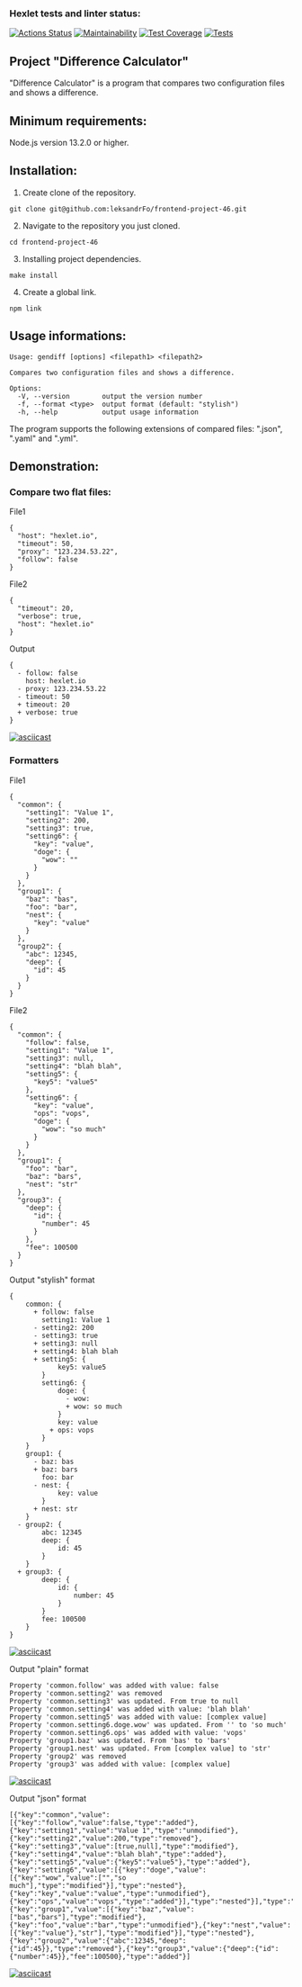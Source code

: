### Hexlet tests and linter status:
[![Actions Status](https://github.com/leksandrFo/frontend-project-46/workflows/hexlet-check/badge.svg)](https://github.com/leksandrFo/frontend-project-46/actions)
[![Maintainability](https://api.codeclimate.com/v1/badges/9dda29ea2d125f1d8906/maintainability)](https://codeclimate.com/github/leksandrFo/frontend-project-46/maintainability)
[![Test Coverage](https://api.codeclimate.com/v1/badges/9dda29ea2d125f1d8906/test_coverage)](https://codeclimate.com/github/leksandrFo/frontend-project-46/test_coverage)
[![Tests](https://github.com/leksandrFo/frontend-project-46/actions/workflows/tests.yaml/badge.svg)](https://github.com/leksandrFo/frontend-project-46/actions/workflows/tests.yaml)

<h2>Project "Difference Calculator"</h2>

<p>"Difference Calculator" is a program that compares two configuration files and shows a difference.</p>

## Minimum requirements:
<p>Node.js version 13.2.0 or higher.</p>

## Installation:
1. Create clone of the repository.
```
git clone git@github.com:leksandrFo/frontend-project-46.git
```
2. Navigate to the repository you just cloned.
```
cd frontend-project-46
```
3. Installing project dependencies.
```
make install
```
4. Create a global link.
```
npm link
```
## Usage informations:
```
Usage: gendiff [options] <filepath1> <filepath2>

Compares two configuration files and shows a difference.

Options:
  -V, --version        output the version number
  -f, --format <type>  output format (default: "stylish")
  -h, --help           output usage information
```
The program supports the following extensions of compared files: ".json", ".yaml" and ".yml".

## Demonstration:
<h3>Compare two flat files:</h3>
File1

```
{
  "host": "hexlet.io",
  "timeout": 50,
  "proxy": "123.234.53.22",
  "follow": false
}
```

File2

```
{
  "timeout": 20,
  "verbose": true,
  "host": "hexlet.io"
}
```

Output

```
{
  - follow: false
    host: hexlet.io
  - proxy: 123.234.53.22
  - timeout: 50
  + timeout: 20
  + verbose: true
}
```
[![asciicast](https://asciinema.org/a/LokBVWnnv8WjjgrUgb2Cj4u9k.svg)](https://asciinema.org/a/LokBVWnnv8WjjgrUgb2Cj4u9k)

<h3>Formatters</h3>
File1

```
{
  "common": {
    "setting1": "Value 1",
    "setting2": 200,
    "setting3": true,
    "setting6": {
      "key": "value",
      "doge": {
        "wow": ""
      }
    }
  },
  "group1": {
    "baz": "bas",
    "foo": "bar",
    "nest": {
      "key": "value"
    }
  },
  "group2": {
    "abc": 12345,
    "deep": {
      "id": 45
    }
  }
}
```

File2

```
{
  "common": {
    "follow": false,
    "setting1": "Value 1",
    "setting3": null,
    "setting4": "blah blah",
    "setting5": {
      "key5": "value5"
    },
    "setting6": {
      "key": "value",
      "ops": "vops",
      "doge": {
        "wow": "so much"
      }
    }
  },
  "group1": {
    "foo": "bar",
    "baz": "bars",
    "nest": "str"
  },
  "group3": {
    "deep": {
      "id": {
        "number": 45
      }
    },
    "fee": 100500
  }
}
```

Output "stylish" format

```
{
    common: {
      + follow: false
        setting1: Value 1
      - setting2: 200
      - setting3: true
      + setting3: null
      + setting4: blah blah
      + setting5: {
            key5: value5
        }
        setting6: {
            doge: {
              - wow: 
              + wow: so much
            }
            key: value
          + ops: vops
        }
    }
    group1: {
      - baz: bas
      + baz: bars
        foo: bar
      - nest: {
            key: value
        }
      + nest: str
    }
  - group2: {
        abc: 12345
        deep: {
            id: 45
        }
    }
  + group3: {
        deep: {
            id: {
                number: 45
            }
        }
        fee: 100500
    }
}
```
[![asciicast](https://asciinema.org/a/jBEGE5S4gh4C0cobqViAKVuOj.svg)](https://asciinema.org/a/jBEGE5S4gh4C0cobqViAKVuOj)

Output "plain" format
```
Property 'common.follow' was added with value: false
Property 'common.setting2' was removed
Property 'common.setting3' was updated. From true to null
Property 'common.setting4' was added with value: 'blah blah'
Property 'common.setting5' was added with value: [complex value]
Property 'common.setting6.doge.wow' was updated. From '' to 'so much'
Property 'common.setting6.ops' was added with value: 'vops'
Property 'group1.baz' was updated. From 'bas' to 'bars'
Property 'group1.nest' was updated. From [complex value] to 'str'
Property 'group2' was removed
Property 'group3' was added with value: [complex value]
```
[![asciicast](https://asciinema.org/a/yPfDHx1r94LjzKOsSEFr4iDME.svg)](https://asciinema.org/a/yPfDHx1r94LjzKOsSEFr4iDME)

Output "json" format
```
[{"key":"common","value":[{"key":"follow","value":false,"type":"added"},{"key":"setting1","value":"Value 1","type":"unmodified"},{"key":"setting2","value":200,"type":"removed"},{"key":"setting3","value":[true,null],"type":"modified"},{"key":"setting4","value":"blah blah","type":"added"},{"key":"setting5","value":{"key5":"value5"},"type":"added"},{"key":"setting6","value":[{"key":"doge","value":[{"key":"wow","value":["","so much"],"type":"modified"}],"type":"nested"},{"key":"key","value":"value","type":"unmodified"},{"key":"ops","value":"vops","type":"added"}],"type":"nested"}],"type":"nested"},{"key":"group1","value":[{"key":"baz","value":["bas","bars"],"type":"modified"},{"key":"foo","value":"bar","type":"unmodified"},{"key":"nest","value":[{"key":"value"},"str"],"type":"modified"}],"type":"nested"},{"key":"group2","value":{"abc":12345,"deep":{"id":45}},"type":"removed"},{"key":"group3","value":{"deep":{"id":{"number":45}},"fee":100500},"type":"added"}]
```
[![asciicast](https://asciinema.org/a/vnP4hHvp1EKXwY7AGZblDgpO9.svg)](https://asciinema.org/a/vnP4hHvp1EKXwY7AGZblDgpO9)
